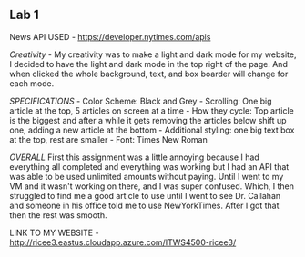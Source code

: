 ## Lab 1

News API USED - https://developer.nytimes.com/apis

*Creativity* - 
My creativity was to make a light and dark mode for my website, I decided to have the light 
and dark mode in the top right of the page. And when clicked the whole background, text, and
box boarder will change for each mode.

_SPECIFICATIONS_
    - Color Scheme: Black and Grey
    - Scrolling: One big article at the top, 5 articles on screen at a time
    - How they cycle: Top article is the biggest and after a while it gets removing the articles below shift up one, adding a new article at the bottom
    - Additional styling: one big text box at the top, rest are smaller
    - Font: Times New Roman


_OVERALL_
First this assignment was a little annoying because I had everything all completed and 
everything was working but I had an API that was able to be used unlimited amounts without paying. Until
I went to my VM and it wasn't working on there, and I was super confused. Which, I then struggled to find me a good article to use
until I went to see Dr. Callahan and someone in his office told me to use NewYorkTimes. After I got that then the rest was smooth.




LINK TO MY WEBSITE - http://ricee3.eastus.cloudapp.azure.com/ITWS4500-ricee3/

